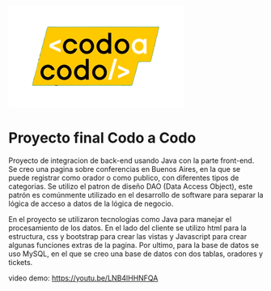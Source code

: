 <img src="./WebContent/img/codoacodo.png" alt="logo codo a codo"/>

# Proyecto final Codo a Codo

Proyecto de integracion de back-end usando Java con la parte front-end. Se creo una pagina sobre conferencias en Buenos Aires, en la que se puede registrar como orador
o como publico, con diferentes tipos de categorias. Se utilizo el patron de diseño DAO (Data Access Object), este patrón es comúnmente utilizado en el desarrollo de
software para separar la lógica de acceso a datos de la lógica de negocio.

En el proyecto se utilizaron tecnologias como Java para manejar el procesamiento de los datos. En el lado del cliente se utilizo html para la estructura, css y bootstrap para crear las vistas
y Javascript para crear algunas funciones extras de la pagina. Por ultimo, para la base de datos se uso MySQL, en el que se creo una base de datos con dos tablas, oradores y tickets.

video demo: https://youtu.be/LNB4lHHNFQA
